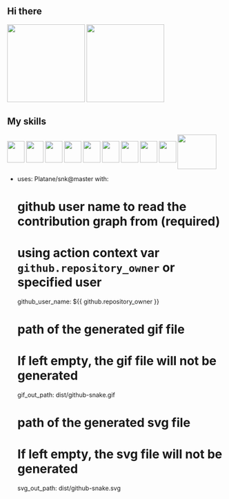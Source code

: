 ## Hi there
<div>
  <img height="180em" src="https://github-readme-stats.vercel.app/api?username=juanosccomori&show_icons=true&theme=dark"/>
  <img height="180em" src="https://github-readme-stats.vercel.app/api/top-langs/?username=juanosccomori&layout=compact&theme=dark&show_icons=true"/>
</div>

## My skills
<div style="display: inline-block">
  <img align="center" height="50" width="40" src="https://cdn.jsdelivr.net/gh/devicons/devicon/icons/html5/html5-original.svg" />
  <img align="center" height="50" width="40" src="https://cdn.jsdelivr.net/gh/devicons/devicon/icons/css3/css3-original.svg" />
  <img align="center" height="50" width="40" src="https://cdn.jsdelivr.net/gh/devicons/devicon/icons/postgresql/postgresql-original-wordmark.svg" />
  <img align="center" height="50" width="40" src="https://cdn.jsdelivr.net/gh/devicons/devicon/icons/mysql/mysql-original.svg" />
  <img align="center" height="50" width="40" src="https://cdn.jsdelivr.net/gh/devicons/devicon/icons/microsoftsqlserver/microsoftsqlserver-plain-wordmark.svg" />
  <img align="center" height="50" width="40" src="https://cdn.jsdelivr.net/gh/devicons/devicon/icons/react/react-original.svg" />
  <img align="center" height="50" width="40" src="https://cdn.jsdelivr.net/gh/devicons/devicon/icons/javascript/javascript-original.svg" />
  <img align="center" height="50" width="40" src="https://cdn.jsdelivr.net/gh/devicons/devicon/icons/java/java-original.svg" />
  <img align="center" height="50" width="40" src="https://cdn.jsdelivr.net/gh/devicons/devicon/icons/python/python-original.svg" />
  <img align="center" height="80" width="90" src="https://cdn.jsdelivr.net/gh/devicons/devicon/icons/django/django-original.svg" />
</div>

- uses: Platane/snk@master
  with:
    # github user name to read the contribution graph from (**required**)
    # using action context var `github.repository_owner` or specified user
    github_user_name: ${{ github.repository_owner }}

    # path of the generated gif file
    # If left empty, the gif file will not be generated
    gif_out_path: dist/github-snake.gif

    # path of the generated svg file
    # If left empty, the svg file will not be generated
    svg_out_path: dist/github-snake.svg
<!--
**juanosccomori/juanosccomori** is a ✨ _special_ ✨ repository because its `README.md` (this file) appears on your GitHub profile.

Here are some ideas to get you started:

- 🔭 I’m currently working on my new projects
- 🌱 I’m currently learning backend
- 👯 I’m looking to collaborate on ...
- 🤔 I’m looking for help with ...
- 💬 Ask me about ...
- 📫 How to reach me: ...
- 😄 Pronouns: ...
-  Fun fact: ...
-->
